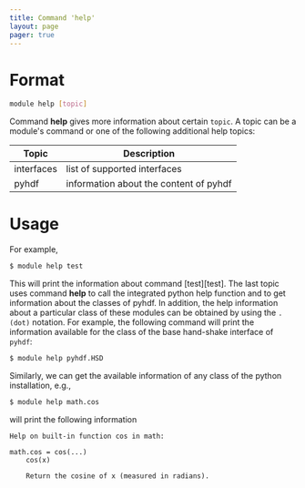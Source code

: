 ```yaml
---
title: Command 'help'
layout: page 
pager: true
---
```


Format
======

```.bash
module help [topic]
```

Command __help__ gives more information about certain `topic`. A topic can be a module's command or one of the following additional help topics:

Topic               | Description
--------------------|------------------
interfaces          | list of supported interfaces
pyhdf               | information about the content of pyhdf

Usage
=====
For example,

```.bash
$ module help test
```

This will print the information about command [test][test].
The last topic uses command __help__ to call the integrated python help function and to get information about the classes of pyhdf.
In addition, the help information about a particular class of these modules can be obtained by using the `. (dot)` notation.
For example, the following command will print the information available for the class of the base hand-shake interface of `pyhdf`:

```.bash
$ module help pyhdf.HSD
```

Similarly, we can get the available information of any class of the python installation, e.g.,

```.bash
$ module help math.cos
```

will print the following information

```
Help on built-in function cos in math:

math.cos = cos(...)
    cos(x)

    Return the cosine of x (measured in radians).
```

